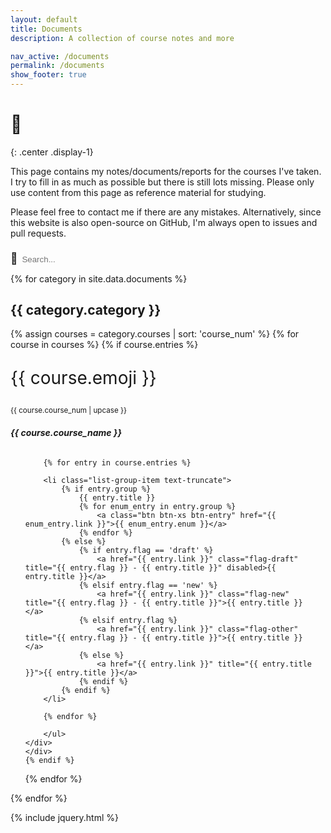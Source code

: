 ```yaml
---
layout: default
title: Documents
description: A collection of course notes and more

nav_active: /documents
permalink: /documents
show_footer: true
---
```


<style>	
	#searchField {
		border: none;
		background-color: transparent;
		border-bottom: 1px dotted var(--text-color);
		color: var(--text-color);
		margin-top: .8em;
	}
	#searchFieldIcon { font-size: 1.25em; }
	
	.card { width: 100%; margin-bottom: 1em; border: none; background: transparent; }
	.card-header { background-color: transparent; border-bottom: none; }
	.card-body { padding: 0; }
	.card-body .list-group .list-group-item {
		border: none;
		padding: 0;
		white-space: nowrap;
		/* text-overflow: ellipsis; */
		/* overflow: hidden; */
		margin: 0;
		background: transparent;
	}
	.card-body .list-group .list-group-item .btn-entry {
		border: 1px solid var(--link-color);
		color: var(--link-color);
		margin-top: .1em;
		margin-bottom: .1em;
		transition: none;
	}
	.card-body .list-group .list-group-item .btn-entry:hover {
		border-color: var(--theme-primary);
		color: white;
		background-color: var(--theme-primary);
	}
	
	.card-gutter-sizer { width: 0; }
	@media screen and (min-width: 992px) {
		.card { width: 49%; }
		.card-gutter-sizer { width: 2%; }
	}
	@media screen and (min-width: 768px) and (max-width: 992px) {
		.card { width: 98%; }
		.card-gutter-sizer { width: 1%; }
	}
	
	.flag-draft { text-decoration: line-through; }
	</style>

# 📓
{: .center .display-1}

This page contains my notes/documents/reports for the courses I've taken.
I try to fill in as much as possible but there is still lots missing.
Please only use content from this page as reference material for studying.

Please feel free to contact me if there are any mistakes. Alternatively, since this website is also open-source on GitHub, I'm always open to issues and pull requests.

<span id="searchFieldIcon">&#128270;&nbsp;</span><input type="text" id="searchField" onkeyup="searchFunc()" placeholder="Search...">

{% for category in site.data.documents %}
<section>
<h2 class='mt-4'>{{ category.category }}</h2>
<div class="card-grid">
<div class="card-gutter-sizer"></div>
{% assign courses = category.courses | sort: 'course_num' %}
{% for course in courses %}
	{% if course.entries %}
	<div id="{{ course.course_num | replace: ' ', '-'}}" class="card p-0">
	<div class="card-header p-0">
		<p class="m-0" style="font-size: 2em;">{{ course.emoji }}</p>
		<small>{{ course.course_num | upcase }}</small>
		<h6><b>{{ course.course_name }}</b></h6>
		<!-- <small>Last updated {{ course.date | default: 'never' }}</small> -->
	</div>
	<div class="card-body">
		<ul class="list-group list-group-flush">

		{% for entry in course.entries %}

		<li class="list-group-item text-truncate">
			{% if entry.group %}
				{{ entry.title }}
				{% for enum_entry in entry.group %}
					<a class="btn btn-xs btn-entry" href="{{ enum_entry.link }}">{{ enum_entry.enum }}</a>
				{% endfor %}
			{% else %}
				{% if entry.flag == 'draft' %}
					<a href="{{ entry.link }}" class="flag-draft" title="{{ entry.flag }} - {{ entry.title }}" disabled>{{ entry.title }}</a>
				{% elsif entry.flag == 'new' %}
					<a href="{{ entry.link }}" class="flag-new" title="{{ entry.flag }} - {{ entry.title }}">{{ entry.title }}</a>
				{% elsif entry.flag %}
					<a href="{{ entry.link }}" class="flag-other" title="{{ entry.flag }} - {{ entry.title }}">{{ entry.title }}</a>
				{% else %}
					<a href="{{ entry.link }}" title="{{ entry.title }}">{{ entry.title }}</a>
				{% endif %}
			{% endif %}
		</li>

		{% endfor %}

		</ul>
	</div>
	</div>
	{% endif %}
{% endfor %}
</div>
</section>
{% endfor %}

{% include jquery.html %}
<script src="https://cdnjs.cloudflare.com/ajax/libs/masonry/4.2.2/masonry.pkgd.min.js" crossorigin="anonymous"></script>
<script>
$('.card-grid').masonry({
    itemSelector: '.card',
    gutter: '.card-gutter-sizer',
    percentPosition: true
});

function searchFunc() {
	let searchInput = document.getElementById('searchField');
	let searchVal = searchInput.value.toLowerCase();

	let allCards = document.getElementsByClassName('card');
	for (let i = 0; i < allCards.length; i++) {

		let cardHeader = allCards[i].getElementsByClassName('card-header')[0];

		if (cardHeader.innerHTML.toLowerCase().includes(searchVal)) {
			allCards[i].style.display = 'flex';
		} else {
			allCards[i].style.display = 'none';
		}
	}

	// check if card grid is empty
	let cardGrids = document.getElementsByClassName('card-grid');
	for (let i = 0; i < cardGrids.length; i++) {
		let cards = cardGrids[i].getElementsByClassName('card');
		let display = false;
		for (let j = 0; j < cards.length; j++) {
			if (cards[j].style.display !== 'none') {
				display = true;
			}
		}
		if (display) {
			cardGrids[i].previousElementSibling.style.display = 'block'
			cardGrids[i].style.display = 'block';
		} else {
			cardGrids[i].previousElementSibling.style.display = 'none'
			cardGrids[i].style.display = 'none';
		}
	}

	// Reload masonry layout
	$('.card-grid').masonry('layout');
}

$(document).ready(function() {
	// alert('hi');
	let regex = /\/documents\/?#\?(.+)/g;
	let url = window.location.href;
	let matches = regex.exec(url);
	if (matches) {
		document.getElementById('searchField').value = matches[1];
		searchFunc()
	}
});
</script>
